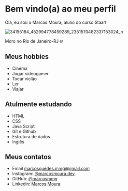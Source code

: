 # Bem vindo(a) ao meu perfil

Olá, eu sou o Marcos Moura, aluno do curso Staart

![34155184_452994778459289_2351570482337153024_n](https://user-images.githubusercontent.com/106109166/189761005-b99671d2-dc3c-4442-9c8b-a86460cca1ca.jpg)

Moro no Rio de Janeiro-RJ 🌐

## Meus hobbies

- Cinema
- Jogar videogamer
- Tocar violão
- Ler
- Viajar

## Atulmente estudando

- HTML
- CSS
- Java Script
- Git e Github
- Estrutura de dados
- Inglês

## Meus contatos

- Email marcosguedes.mmg@gmail.com
- Instagram: <a href="https://github.com/MarcosMMG">@marcosmoura.dev</a>
- GitHub: <a href="https://www.instagram.com/marcosmoura.dev/">@marcosmmg</a>
- Linkedin: <a href="https://www.linkedin.com/in/marcosmouraguedes/">Marcos Moura</a>
